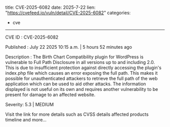  
title: CVE-2025-6082
date: 2025-7-22
lien: "https://cvefeed.io/vuln/detail/CVE-2025-6082"
categories:
  - cve
---

CVE ID : CVE-2025-6082

Published :  July 22
2025
10:15 a.m. | 5 hours
52 minutes ago

Description : The Birth Chart Compatibility plugin for WordPress is vulnerable to Full Path Disclosure in all versions up to
and including
2.0. This is due to insufficient protection against directly accessing the plugin's index.php file
which causes an error exposing the full path. This makes it possible for unauthenticated attackers to retrieve the full path of the web application
which can be used to aid other attacks. The information displayed is not useful on its own
and requires another vulnerability to be present for damage to an affected website.

Severity: 5.3 | MEDIUM

Visit the link for more details
such as CVSS details
affected products
timeline
and more...
